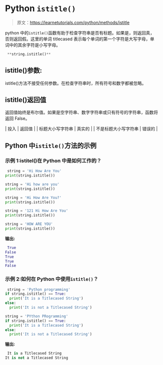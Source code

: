 # Python `istitle()`

> 原文：<https://learnetutorials.com/python/methods/istitle>

python 中的`istitle()`函数有助于检查字符串是否有标题。如果是，则返回真，否则返回假。这里的单词 titlecased 表示每个单词的第一个字符是大写字母，单词中的其余字符是小写字母。

```py
 **string.istitle()** 

```

## istitle()参数:

istitle()方法不接受任何参数。在检查字符串时，所有符号和数字都被忽略。

## istitle()返回值

返回值始终是布尔值。如果是空字符串、数字字符串或只有符号的字符串，函数将返回 False。

| 投入 | 返回值 |
| 标题大小写字符串 | 真实的 |
| 不是标题大小写字符串 | 错误的 |

## Python 中`istitle()`方法的示例

### 示例 1:istitel()在 Python 中是如何工作的？

```py
 string = 'Hi How Are You'
print(string.istitle())

string = 'Hi how are you'
print(string.istitle())

string = 'Hi How Are You?'
print(string.istitle())

string = '121 Hi How Are You'
print(string.istitle())

string = 'HOW ARE YOU'
print(string.istitle()) 

```

**输出:**

```py
 True
False
True
True
False 
```

### 示例 2:如何在 Python 中使用`istitle()`？

```py
 string = 'Python programming'
if string.istitle() == True:
  print('It is a Titlecased String')
else:
  print('It is not a Titlecased String')

string = 'PYthon PRogramming'
if string.istitle() == True:
  print('It is a Titlecased String')
else:
  print('It is not a Titlecased String') 

```

**输出:**

```py
 It is a Titlecased String
It is not a Titlecased String 
```